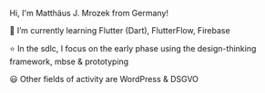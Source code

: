Hi, I'm Matthäus J. Mrozek from Germany!

🌱 I’m currently learning Flutter (Dart), FlutterFlow, Firebase

:star: In the sdlc, I focus on the early phase using the design-thinking framework, mbse & prototyping

:smiley: Other fields of activity are WordPress & DSGVO



<!---
mjmrozek/mjmrozek is a ✨ special ✨ repository because its `README.md` (this file) appears on your GitHub profile.
You can click the Preview link to take a look at your changes.
--->
